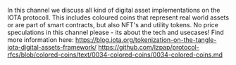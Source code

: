 In this channel we discuss all kind of digital asset implementations on the IOTA protocoll. 
This includes coloured coins that represent real world assets or are part of smart contracts, but also NFT's and utility tokens.
No price speculations in this channel please - its about the tech and usecases!
Find more information here: 
https://blog.iota.org/tokenization-on-the-tangle-iota-digital-assets-framework/
https://github.com/lzpap/protocol-rfcs/blob/colored-coins/text/0034-colored-coins/0034-colored-coins.md
